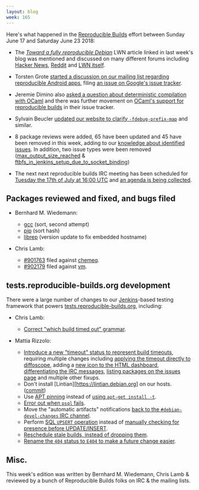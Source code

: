 ```yaml
---
layout: blog
week: 165
---
```


Here's what happened in the [Reproducible Builds](https://reproducible-builds.org) effort between Sunday June 17 and Saturday June 23 2018:

* The [*Toward a fully reproducible Debian*](https://lwn.net/SubscriberLink/757118/f2f894279576c348/) LWN article linked in last week's blog was mentioned and discussed on many different forums including [Hacker News](https://news.ycombinator.com/item?id=17353371), [Reddit](https://www.reddit.com/r/linux/comments/8sij70/toward_a_fully_reproducible_debian/) and [LWN itself](https://lwn.net/Articles/757118/#Comments).

* Torsten Grote [started a discussion on our mailing list regarding reproducible Android apps](https://lists.reproducible-builds.org/pipermail/rb-general/2018-June/001027.html), filing [an issue on Google's issue tracker](https://issuetracker.google.com/issues/110237303).

* Jeremie Dimino also [asked a question about deterministic compilation with OCaml](https://lists.reproducible-builds.org/pipermail/rb-general/2018-June/001046.html) and there was further movement on [OCaml's support for reproducible builds](https://github.com/ocaml/ocaml/pull/1515#issuecomment-398517360) in their issue tracker.

* Sylvain Beucler [updated our website to clarify `-fdebug-prefix-map`](https://salsa.debian.org/reproducible-builds/reproducible-website/commit/1dc67c2) and similar.

* 8 package reviews were added, 65 have been updated and 45 have been removed in this week, adding to our [knowledge about identified issues](https://tests.reproducible-builds.org/debian/index_issues.html). In addition, two issue types were been removed ([max\_output\_size\_reached](https://salsa.debian.org/reproducible-builds/reproducible-notes/commit/f0c76fa3) & [ftbfs\_in\_jenkins\_setup\_due\_to\_socket\_binding](https://salsa.debian.org/reproducible-builds/reproducible-notes/commit/fd229d4))

* The next next reproducible builds IRC meeting has been scheduled for [Tuesday the 17th of July at 16:00 UTC](http://time.is/compare/1600_17_Jul_2018_in_UTC) and [an agenda is being collected](https://pad.riseup.net/p/reproducible-irc-meeting-13).


Packages reviewed and fixed, and bugs filed
-------------------------------------------

* Bernhard M. Wiedemann:

    * [gcc](https://gcc.gnu.org/ml/gcc-patches/2018-06/msg01115.html) (sort, second attempt)
    * [pip](https://github.com/pypa/pip/pull/5525) (sort hash)
    * [librep](https://build.opensuse.org/request/show/618654) (version update to fix embedded hostname)

* Chris Lamb:

    * [#901763](https://bugs.debian.org/901763) filed against [chemeq](https://tracker.debian.org/pkg/chemeq).
    * [#902179](https://bugs.debian.org/902179) filed against [vm](https://tracker.debian.org/pkg/vm).


tests.reproducible-builds.org development
-----------------------------------------

There were a large number of changes to our [Jenkins](https://jenkins.io/)-based testing framework that powers [tests.reproducible-builds.org](https://tests.reproducible-builds.org/), including:

* Chris Lamb:
    * [Correct "which build timed out" grammar](https://salsa.debian.org/qa/jenkins.debian.net/commit/30a24438).

* Mattia Rizzolo:
    * [Introduce a new "timeout" status to represent build timeouts](https://salsa.debian.org/qa/jenkins.debian.net/commit/4395f641), requiring multiple changes including [applying the timeout directly to diffoscope](https://salsa.debian.org/qa/jenkins.debian.net/commit/a903dd7b), adding a [new icon to the HTML dashboard](https://salsa.debian.org/qa/jenkins.debian.net/commit/49799666), [differentiating the IRC messages](https://salsa.debian.org/qa/jenkins.debian.net/commit/bae726d3), [listing packages on the issues page](https://salsa.debian.org/qa/jenkins.debian.net/commit/f6dfd246) and multiple other fixups.
    * Don't install [Lintian][https://lintian.debian.org] on our hosts. ([commit](https://salsa.debian.org/qa/jenkins.debian.net/commit/6f915a55))
    * Use [APT pinning](https://wiki.debian.org/AptPreferences) instead of [using `apt-get install -t`](https://salsa.debian.org/qa/jenkins.debian.net/commit/67fb58ea).
    * [Error out when `psql` fails](https://salsa.debian.org/qa/jenkins.debian.net/commit/3cb06dd7).
    * Move the "automatic artifacts" notifications [back to the `#debian-devel-changes` IRC channel](https://salsa.debian.org/qa/jenkins.debian.net/commit/0b123b98).
    * Perform [SQL `UPSERT` operation](https://wiki.postgresql.org/wiki/UPSERT) instead of [manually checking for presence before UPDATE/INSERT](https://salsa.debian.org/qa/jenkins.debian.net/commit/34570a21).
    * [Reschedule stale builds, instead of dropping them](https://salsa.debian.org/qa/jenkins.debian.net/commit/99cdf49a).
    * [Rename the `404` status to `E404` to make a future change easier](https://salsa.debian.org/qa/jenkins.debian.net/commit/ca3416d7).


Misc.
-----

This week's edition was written by Bernhard M. Wiedemann, Chris Lamb & reviewed by a bunch of Reproducible Builds folks on IRC & the mailing lists.
